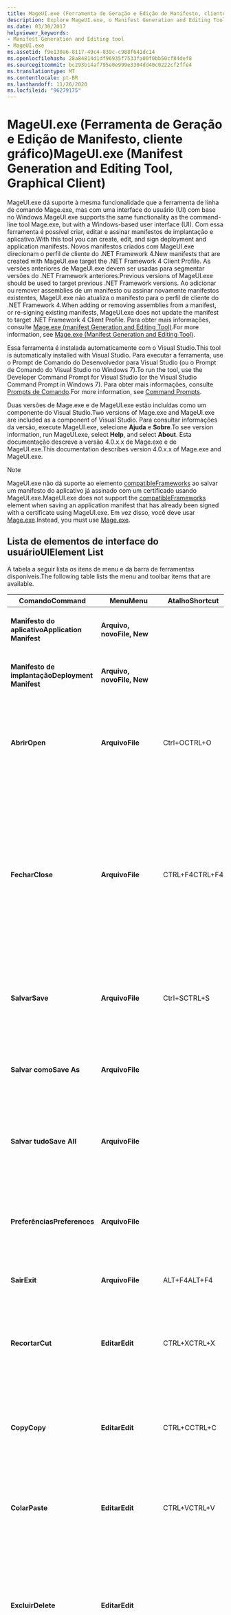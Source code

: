 ```yaml
---
title: MageUI.exe (Ferramenta de Geração e Edição de Manifesto, cliente gráfico)
description: Explore MageUI.exe, o Manifest Generation and Editing Tool, o cliente gráfico. Crie, edite e assine manifestos de aplicativo e implantação com esta ferramenta de GUI.
ms.date: 03/30/2017
helpviewer_keywords:
- Manifest Generation and Editing tool
- MageUI.exe
ms.assetid: f9e130a6-8117-49c4-839c-c988f641dc14
ms.openlocfilehash: 28a84814d1df96935f7533fa00f0bb50cf84def8
ms.sourcegitcommit: bc293b14af795e0e999e3304dd40c0222cf2ffe4
ms.translationtype: MT
ms.contentlocale: pt-BR
ms.lasthandoff: 11/26/2020
ms.locfileid: "96279175"
---
```

# <a name="mageuiexe-manifest-generation-and-editing-tool-graphical-client"></a><span data-ttu-id="0f947-104">MageUI.exe (Ferramenta de Geração e Edição de Manifesto, cliente gráfico)</span><span class="sxs-lookup"><span data-stu-id="0f947-104">MageUI.exe (Manifest Generation and Editing Tool, Graphical Client)</span></span>

<span data-ttu-id="0f947-105">MageUI.exe dá suporte à mesma funcionalidade que a ferramenta de linha de comando Mage.exe, mas com uma interface do usuário (UI) com base no Windows.</span><span class="sxs-lookup"><span data-stu-id="0f947-105">MageUI.exe supports the same functionality as the command-line tool Mage.exe, but with a Windows-based user interface (UI).</span></span> <span data-ttu-id="0f947-106">Com essa ferramenta é possível criar, editar e assinar manifestos de implantação e aplicativo.</span><span class="sxs-lookup"><span data-stu-id="0f947-106">With this tool you can create, edit, and sign deployment and application manifests.</span></span> <span data-ttu-id="0f947-107">Novos manifestos criados com MageUI.exe direcionam o perfil de cliente do .NET Framework 4.</span><span class="sxs-lookup"><span data-stu-id="0f947-107">New manifests that are created with MageUI.exe target the .NET Framework 4 Client Profile.</span></span> <span data-ttu-id="0f947-108">As versões anteriores de MageUI.exe devem ser usadas para segmentar versões do .NET Framework anteriores.</span><span class="sxs-lookup"><span data-stu-id="0f947-108">Previous versions of MageUI.exe should be used to target previous .NET Framework versions.</span></span> <span data-ttu-id="0f947-109">Ao adicionar ou remover assemblies de um manifesto ou assinar novamente manifestos existentes, MageUI.exe não atualiza o manifesto para o perfil de cliente do .NET Framework 4.</span><span class="sxs-lookup"><span data-stu-id="0f947-109">When adding or removing assemblies from a manifest, or re-signing existing manifests, MageUI.exe does not update the manifest to target .NET Framework 4 Client Profile.</span></span> <span data-ttu-id="0f947-110">Para obter mais informações, consulte [Mage.exe (manifest Generation and Editing Tool)](mage-exe-manifest-generation-and-editing-tool.md).</span><span class="sxs-lookup"><span data-stu-id="0f947-110">For more information, see [Mage.exe (Manifest Generation and Editing Tool)](mage-exe-manifest-generation-and-editing-tool.md).</span></span>

 <span data-ttu-id="0f947-111">Essa ferramenta é instalada automaticamente com o Visual Studio.</span><span class="sxs-lookup"><span data-stu-id="0f947-111">This tool is automatically installed with Visual Studio.</span></span> <span data-ttu-id="0f947-112">Para executar a ferramenta, use o Prompt de Comando do Desenvolvedor para Visual Studio (ou o Prompt de Comando do Visual Studio no Windows 7).</span><span class="sxs-lookup"><span data-stu-id="0f947-112">To run the tool, use the Developer Command Prompt for Visual Studio (or the Visual Studio Command Prompt in Windows 7).</span></span> <span data-ttu-id="0f947-113">Para obter mais informações, consulte [Prompts de Comando](developer-command-prompt-for-vs.md).</span><span class="sxs-lookup"><span data-stu-id="0f947-113">For more information, see [Command Prompts](developer-command-prompt-for-vs.md).</span></span>

 <span data-ttu-id="0f947-114">Duas versões de Mage.exe e de MageUI.exe estão incluídas como um componente do Visual Studio.</span><span class="sxs-lookup"><span data-stu-id="0f947-114">Two versions of Mage.exe and MageUI.exe are included as a component of Visual Studio.</span></span> <span data-ttu-id="0f947-115">Para consultar informações da versão, execute MageUI.exe, selecione **Ajuda** e **Sobre**.</span><span class="sxs-lookup"><span data-stu-id="0f947-115">To see version information, run MageUI.exe, select **Help**, and select **About**.</span></span> <span data-ttu-id="0f947-116">Esta documentação descreve a versão 4.0.x.x de Mage.exe e de MageUI.exe.</span><span class="sxs-lookup"><span data-stu-id="0f947-116">This documentation describes version 4.0.x.x of Mage.exe and MageUI.exe.</span></span>

> [!NOTE]
> <span data-ttu-id="0f947-117">MageUI.exe não dá suporte ao elemento [compatibleFrameworks](/visualstudio/deployment/compatibleframeworks-element-clickonce-deployment) ao salvar um manifesto do aplicativo já assinado com um certificado usando MageUI.exe.</span><span class="sxs-lookup"><span data-stu-id="0f947-117">MageUI.exe does not support the [compatibleFrameworks](/visualstudio/deployment/compatibleframeworks-element-clickonce-deployment) element when saving an application manifest that has already been signed with a certificate using MageUI.exe.</span></span> <span data-ttu-id="0f947-118">Em vez disso, você deve usar [Mage.exe](mage-exe-manifest-generation-and-editing-tool.md).</span><span class="sxs-lookup"><span data-stu-id="0f947-118">Instead, you must use [Mage.exe](mage-exe-manifest-generation-and-editing-tool.md).</span></span>  
  
## <a name="uielement-list"></a><span data-ttu-id="0f947-119">Lista de elementos de interface do usuário</span><span class="sxs-lookup"><span data-stu-id="0f947-119">UIElement List</span></span>  

 <span data-ttu-id="0f947-120">A tabela a seguir lista os itens de menu e da barra de ferramentas disponíveis.</span><span class="sxs-lookup"><span data-stu-id="0f947-120">The following table lists the menu and toolbar items that are available.</span></span>  
  
|<span data-ttu-id="0f947-121">Comando</span><span class="sxs-lookup"><span data-stu-id="0f947-121">Command</span></span>|<span data-ttu-id="0f947-122">Menu</span><span class="sxs-lookup"><span data-stu-id="0f947-122">Menu</span></span>|<span data-ttu-id="0f947-123">Atalho</span><span class="sxs-lookup"><span data-stu-id="0f947-123">Shortcut</span></span>|<span data-ttu-id="0f947-124">Descrição</span><span class="sxs-lookup"><span data-stu-id="0f947-124">Description</span></span>|  
|-------------|----------|--------------|-----------------|  
|<span data-ttu-id="0f947-125">**Manifesto do aplicativo**</span><span class="sxs-lookup"><span data-stu-id="0f947-125">**Application Manifest**</span></span>|<span data-ttu-id="0f947-126">**Arquivo, novo**</span><span class="sxs-lookup"><span data-stu-id="0f947-126">**File, New**</span></span>||<span data-ttu-id="0f947-127">Cria um novo manifesto de aplicativo.</span><span class="sxs-lookup"><span data-stu-id="0f947-127">Creates a new application manifest.</span></span>|  
|<span data-ttu-id="0f947-128">**Manifesto de implantação**</span><span class="sxs-lookup"><span data-stu-id="0f947-128">**Deployment Manifest**</span></span>|<span data-ttu-id="0f947-129">**Arquivo, novo**</span><span class="sxs-lookup"><span data-stu-id="0f947-129">**File, New**</span></span>||<span data-ttu-id="0f947-130">Cria um novo manifesto de implantação.</span><span class="sxs-lookup"><span data-stu-id="0f947-130">Creates a new deployment manifest.</span></span>|  
|<span data-ttu-id="0f947-131">**Abrir**</span><span class="sxs-lookup"><span data-stu-id="0f947-131">**Open**</span></span>|<span data-ttu-id="0f947-132">**Arquivo**</span><span class="sxs-lookup"><span data-stu-id="0f947-132">**File**</span></span>|<span data-ttu-id="0f947-133">Ctrl+O</span><span class="sxs-lookup"><span data-stu-id="0f947-133">CTRL+O</span></span>|<span data-ttu-id="0f947-134">Abre um manifesto de implantação existente, o manifesto do aplicativo ou a licença de confiança para edição.</span><span class="sxs-lookup"><span data-stu-id="0f947-134">Opens an existing deployment manifest, application manifest, or trust license for editing.</span></span>|  
|<span data-ttu-id="0f947-135">**Fechar**</span><span class="sxs-lookup"><span data-stu-id="0f947-135">**Close**</span></span>|<span data-ttu-id="0f947-136">**Arquivo**</span><span class="sxs-lookup"><span data-stu-id="0f947-136">**File**</span></span>|<span data-ttu-id="0f947-137">CTRL+F4</span><span class="sxs-lookup"><span data-stu-id="0f947-137">CTRL+F4</span></span>|<span data-ttu-id="0f947-138">Fecha um arquivo aberto.</span><span class="sxs-lookup"><span data-stu-id="0f947-138">Closes an open file.</span></span><br /><br /> <span data-ttu-id="0f947-139">Se você modificar um arquivo antes de fechá-lo, MageUI.exe solicitará uma nova assinatura do arquivo com uma chave pública, um par de chaves ou um certificado armazenado.</span><span class="sxs-lookup"><span data-stu-id="0f947-139">If you modify a file before closing it, MageUI.exe prompts you to re-sign the file with a public key, key pair, or stored certificate.</span></span>|  
|<span data-ttu-id="0f947-140">**Salvar**</span><span class="sxs-lookup"><span data-stu-id="0f947-140">**Save**</span></span>|<span data-ttu-id="0f947-141">**Arquivo**</span><span class="sxs-lookup"><span data-stu-id="0f947-141">**File**</span></span>|<span data-ttu-id="0f947-142">Ctrl+S</span><span class="sxs-lookup"><span data-stu-id="0f947-142">CTRL+S</span></span>|<span data-ttu-id="0f947-143">Salva em disco o documento que tem o foco de entrada do usuário no momento.</span><span class="sxs-lookup"><span data-stu-id="0f947-143">Saves to disk the document which currently has user input focus.</span></span>|  
|<span data-ttu-id="0f947-144">**Salvar como**</span><span class="sxs-lookup"><span data-stu-id="0f947-144">**Save As**</span></span>|<span data-ttu-id="0f947-145">**Arquivo**</span><span class="sxs-lookup"><span data-stu-id="0f947-145">**File**</span></span>||<span data-ttu-id="0f947-146">Salva um arquivo em disco, permitindo para fornecer um novo nome de arquivo e/ou um local.</span><span class="sxs-lookup"><span data-stu-id="0f947-146">Saves a file to disk, enabling you to supply a new file name and/or location.</span></span>|  
|<span data-ttu-id="0f947-147">**Salvar tudo**</span><span class="sxs-lookup"><span data-stu-id="0f947-147">**Save All**</span></span>|<span data-ttu-id="0f947-148">**Arquivo**</span><span class="sxs-lookup"><span data-stu-id="0f947-148">**File**</span></span>||<span data-ttu-id="0f947-149">Salva as alterações feitas em todos os arquivos abertos atualmente dentro de MageUI.exe.</span><span class="sxs-lookup"><span data-stu-id="0f947-149">Saves the changes made to all files currently open within MageUI.exe.</span></span>|  
|<span data-ttu-id="0f947-150">**Preferências**</span><span class="sxs-lookup"><span data-stu-id="0f947-150">**Preferences**</span></span>|<span data-ttu-id="0f947-151">**Arquivo**</span><span class="sxs-lookup"><span data-stu-id="0f947-151">**File**</span></span>||<span data-ttu-id="0f947-152">Abre a caixa de diálogo **Preferências**.</span><span class="sxs-lookup"><span data-stu-id="0f947-152">Opens the **Preferences** dialog box.</span></span> <span data-ttu-id="0f947-153">Consulte a seguinte seção para obter mais informações.</span><span class="sxs-lookup"><span data-stu-id="0f947-153">See the following section for more information.</span></span>|  
|<span data-ttu-id="0f947-154">**Sair**</span><span class="sxs-lookup"><span data-stu-id="0f947-154">**Exit**</span></span>|<span data-ttu-id="0f947-155">**Arquivo**</span><span class="sxs-lookup"><span data-stu-id="0f947-155">**File**</span></span>|<span data-ttu-id="0f947-156">ALT+F4</span><span class="sxs-lookup"><span data-stu-id="0f947-156">ALT+F4</span></span>|<span data-ttu-id="0f947-157">Fecha MageUI.exe.</span><span class="sxs-lookup"><span data-stu-id="0f947-157">Quits MageUI.exe.</span></span>|  
|<span data-ttu-id="0f947-158">**Recortar**</span><span class="sxs-lookup"><span data-stu-id="0f947-158">**Cut**</span></span>|<span data-ttu-id="0f947-159">**Editar**</span><span class="sxs-lookup"><span data-stu-id="0f947-159">**Edit**</span></span>|<span data-ttu-id="0f947-160">CTRL+X</span><span class="sxs-lookup"><span data-stu-id="0f947-160">CTRL+X</span></span>|<span data-ttu-id="0f947-161">Remove o texto selecionado no momento do aplicativo e o move para a Área de Transferência do sistema.</span><span class="sxs-lookup"><span data-stu-id="0f947-161">Removes the currently selected text from the application and moves it to the system Clipboard.</span></span>|  
|<span data-ttu-id="0f947-162">**Copy**</span><span class="sxs-lookup"><span data-stu-id="0f947-162">**Copy**</span></span>|<span data-ttu-id="0f947-163">**Editar**</span><span class="sxs-lookup"><span data-stu-id="0f947-163">**Edit**</span></span>|<span data-ttu-id="0f947-164">CTRL+C</span><span class="sxs-lookup"><span data-stu-id="0f947-164">CTRL+C</span></span>|<span data-ttu-id="0f947-165">Copia o texto selecionado no momento para a Área de Transferência do sistema.</span><span class="sxs-lookup"><span data-stu-id="0f947-165">Copies the currently selected text to the system Clipboard.</span></span>|  
|<span data-ttu-id="0f947-166">**Colar**</span><span class="sxs-lookup"><span data-stu-id="0f947-166">**Paste**</span></span>|<span data-ttu-id="0f947-167">**Editar**</span><span class="sxs-lookup"><span data-stu-id="0f947-167">**Edit**</span></span>|<span data-ttu-id="0f947-168">CTRL+V</span><span class="sxs-lookup"><span data-stu-id="0f947-168">CTRL+V</span></span>|<span data-ttu-id="0f947-169">Cola o texto da Área de Transferência do sistema para o elemento de texto ativo no momento.</span><span class="sxs-lookup"><span data-stu-id="0f947-169">Pastes text from the system Clipboard into the currently active text element.</span></span>|  
|<span data-ttu-id="0f947-170">**Excluir**</span><span class="sxs-lookup"><span data-stu-id="0f947-170">**Delete**</span></span>|<span data-ttu-id="0f947-171">**Editar**</span><span class="sxs-lookup"><span data-stu-id="0f947-171">**Edit**</span></span>||<span data-ttu-id="0f947-172">Exclui um elemento selecionado no momento em uma lista, como uma licença de confiança na guia **Manifesto de Implantação**.</span><span class="sxs-lookup"><span data-stu-id="0f947-172">Deletes an element currently selected in a list, such as a trust license on the **Deployment Manifest** tab.</span></span>|  
|<span data-ttu-id="0f947-173">**Fechar tudo**</span><span class="sxs-lookup"><span data-stu-id="0f947-173">**Close All**</span></span>|<span data-ttu-id="0f947-174">**Window**</span><span class="sxs-lookup"><span data-stu-id="0f947-174">**Window**</span></span>||<span data-ttu-id="0f947-175">Fecha todos os arquivos abertos no momento em MageUI.exe.</span><span class="sxs-lookup"><span data-stu-id="0f947-175">Closes all files currently open in MageUI.exe.</span></span> <span data-ttu-id="0f947-176">Se um ou mais arquivos precisar de gravação, MageUI.exe solicitará que você os salve.</span><span class="sxs-lookup"><span data-stu-id="0f947-176">If one or more files need saving, MageUI.exe prompts you to save them.</span></span> <span data-ttu-id="0f947-177">MageUI.exe também solicita a seleção de uma chave de assinatura para cada arquivo não assinado ou alterado.</span><span class="sxs-lookup"><span data-stu-id="0f947-177">MageUI.exe also prompts you to select a signing key for each unsigned or changed file.</span></span>|  
|<span data-ttu-id="0f947-178">**Sobre**</span><span class="sxs-lookup"><span data-stu-id="0f947-178">**About**</span></span>|<span data-ttu-id="0f947-179">**Ajuda**</span><span class="sxs-lookup"><span data-stu-id="0f947-179">**Help**</span></span>||<span data-ttu-id="0f947-180">Exibe informações de versão e direitos autorais sobre MageUI.exe.</span><span class="sxs-lookup"><span data-stu-id="0f947-180">Displays version and copyright information about MageUI.exe.</span></span>|  
  
## <a name="preferences-dialog-box"></a><span data-ttu-id="0f947-181">Caixa de Diálogo Preferências</span><span class="sxs-lookup"><span data-stu-id="0f947-181">Preferences Dialog Box</span></span>  

 <span data-ttu-id="0f947-182">A caixa de diálogo **Preferências** contém os elementos a seguir.</span><span class="sxs-lookup"><span data-stu-id="0f947-182">The **Preferences** dialog box contains the following elements.</span></span>  
  
|<span data-ttu-id="0f947-183">Elemento da interface do usuário</span><span class="sxs-lookup"><span data-stu-id="0f947-183">UI Element</span></span>|<span data-ttu-id="0f947-184">DESCRIÇÃO</span><span class="sxs-lookup"><span data-stu-id="0f947-184">Description</span></span>|  
|----------------|-----------------|  
|<span data-ttu-id="0f947-185">**Assinar ao salvar**</span><span class="sxs-lookup"><span data-stu-id="0f947-185">**Sign on save**</span></span>|<span data-ttu-id="0f947-186">Solicita a assinatura de um arquivo sempre que você salva as modificações.</span><span class="sxs-lookup"><span data-stu-id="0f947-186">Prompts you to sign a file whenever you save your modifications.</span></span>|  
|<span data-ttu-id="0f947-187">**Usar certificado de assinatura padrão**</span><span class="sxs-lookup"><span data-stu-id="0f947-187">**Use default signing certificate**</span></span>|<span data-ttu-id="0f947-188">Usa a chave inserida na caixa de texto **Arquivo de certificado** para assinar todos os arquivos.</span><span class="sxs-lookup"><span data-stu-id="0f947-188">Uses the key entered in the **Certificate file** text box to sign all files.</span></span> <span data-ttu-id="0f947-189">Isso elimina o prompt de assinatura que normalmente é exibido quando você salva um arquivo e **Assinar ao Salvar** é selecionado.</span><span class="sxs-lookup"><span data-stu-id="0f947-189">This eliminates the signing prompt that typically appears when you save a file and **Sign on Save** is selected.</span></span> <span data-ttu-id="0f947-190">Use o botão de reticências (**…**) próximo à caixa de texto **Arquivo de certificado** para selecionar um arquivo de chave.</span><span class="sxs-lookup"><span data-stu-id="0f947-190">Use the ellipsis (**…**) button next to the **Certificate file** text box to select a key file.</span></span>|  
|<span data-ttu-id="0f947-191">Algoritmo de resumo</span><span class="sxs-lookup"><span data-stu-id="0f947-191">Digest algorithm</span></span>|<span data-ttu-id="0f947-192">Especifica o algoritmo com o qual gerar resumos de dependência.</span><span class="sxs-lookup"><span data-stu-id="0f947-192">Specifies the algorithm to generate dependency digests with.</span></span> <span data-ttu-id="0f947-193">O valor deve ser "sha256RSA" ou "sha1RSA".</span><span class="sxs-lookup"><span data-stu-id="0f947-193">Value must be "sha256RSA" or "sha1RSA".</span></span> <span data-ttu-id="0f947-194">Usa SHA1 como o padrão.</span><span class="sxs-lookup"><span data-stu-id="0f947-194">Uses SHA1 as the default.</span></span> <span data-ttu-id="0f947-195">Usado em manifestos de aplicativo e implantação.</span><span class="sxs-lookup"><span data-stu-id="0f947-195">Used both in application and deployment manifests.</span></span> <span data-ttu-id="0f947-196">Se o usuário fornecer um certificado ao salvar o manifesto, ele usará os algoritmos no certificado para produzir resumos de dependência.</span><span class="sxs-lookup"><span data-stu-id="0f947-196">If the user provides a certificate when saving the manifest, uses the algorithms in the certificate to generate dependency digests with.</span></span>|  
  
## <a name="signing-options-dialog-box"></a><span data-ttu-id="0f947-197">Caixa de Diálogo Opções de Assinatura</span><span class="sxs-lookup"><span data-stu-id="0f947-197">Signing Options Dialog Box</span></span>  

 <span data-ttu-id="0f947-198">A caixa de diálogo **Opções de Assinatura** é exibida quando você salva um manifesto ou uma licença de confiança pela primeira vez ou quando você altera um manifesto ou uma licença de confiança.</span><span class="sxs-lookup"><span data-stu-id="0f947-198">The **Signing Options** dialog box appears when you save a manifest or trust license for the first time, or when you change a manifest or trust license.</span></span> <span data-ttu-id="0f947-199">Ela só será exibida se a opção **Assinar ao Salvar** na caixa de diálogo **Preferências** for selecionada.</span><span class="sxs-lookup"><span data-stu-id="0f947-199">It only appears if the **Sign on Save** option in the **Preferences** dialog box is selected.</span></span> <span data-ttu-id="0f947-200">Você deve estar conectado à Internet ao assinar um manifesto que especifique um valor na caixa de texto **URI de Carimbo de Data/Hora**.</span><span class="sxs-lookup"><span data-stu-id="0f947-200">You must be connected to the Internet when signing a manifest that specifies a value in the **TimeStamping URI** text box.</span></span>  
  
 <span data-ttu-id="0f947-201">Essa caixa de diálogo contém os elementos a seguir.</span><span class="sxs-lookup"><span data-stu-id="0f947-201">This dialog box contains the following elements.</span></span>  
  
|<span data-ttu-id="0f947-202">Elemento da interface do usuário</span><span class="sxs-lookup"><span data-stu-id="0f947-202">UI Element</span></span>|<span data-ttu-id="0f947-203">DESCRIÇÃO</span><span class="sxs-lookup"><span data-stu-id="0f947-203">Description</span></span>|  
|----------------|-----------------|  
|<span data-ttu-id="0f947-204">**Assinar com arquivo de certificado**</span><span class="sxs-lookup"><span data-stu-id="0f947-204">**Sign with certificate file**</span></span>|<span data-ttu-id="0f947-205">Assina o manifesto com um certificado digital armazenado no sistema de arquivos.</span><span class="sxs-lookup"><span data-stu-id="0f947-205">Signs the manifest with a digital certificate stored on the file system.</span></span>|  
|<span data-ttu-id="0f947-206">**Arquivo**</span><span class="sxs-lookup"><span data-stu-id="0f947-206">**File**</span></span>|<span data-ttu-id="0f947-207">Fornece uma área para digitar o caminho para o arquivo .pfx que representa o certificado.</span><span class="sxs-lookup"><span data-stu-id="0f947-207">Provides an area to type the path to the .pfx file representing the certificate.</span></span>|  
|<span data-ttu-id="0f947-208">**...**</span><span class="sxs-lookup"><span data-stu-id="0f947-208">**...**</span></span>|<span data-ttu-id="0f947-209">Abre uma caixa de diálogo **Escolher Arquivo** para selecionar um arquivo .pfx existente.</span><span class="sxs-lookup"><span data-stu-id="0f947-209">Opens a **Choose File** dialog box for selecting an existing .pfx file.</span></span>|  
|<span data-ttu-id="0f947-210">**Novo**</span><span class="sxs-lookup"><span data-stu-id="0f947-210">**New**</span></span>|<span data-ttu-id="0f947-211">Gera um novo .pfx que não é verificável por meio de uma CA (Autoridade de Certificação).</span><span class="sxs-lookup"><span data-stu-id="0f947-211">Generates a new .pfx that is not verifiable through a Certificate Authority (CA).</span></span> <span data-ttu-id="0f947-212">Para obter mais informações sobre os tipos de certificados usados na assinatura de implantações ClickOnce, consulte [Visão geral sobre implantação de aplicativos confiáveis](/visualstudio/deployment/trusted-application-deployment-overview).</span><span class="sxs-lookup"><span data-stu-id="0f947-212">For more information about the types of certificates used for signing ClickOnce deployments, see [Trusted Application Deployment Overview](/visualstudio/deployment/trusted-application-deployment-overview).</span></span>|  
|<span data-ttu-id="0f947-213">**Senha**</span><span class="sxs-lookup"><span data-stu-id="0f947-213">**Password**</span></span>|<span data-ttu-id="0f947-214">Fornece uma área para digitar a senha usada na assinatura desse certificado.</span><span class="sxs-lookup"><span data-stu-id="0f947-214">Provides an area to type the password used for signing with this certificate.</span></span> <span data-ttu-id="0f947-215">Se não for aplicável, poderá ser deixado em branco.</span><span class="sxs-lookup"><span data-stu-id="0f947-215">If not applicable, can be left blank.</span></span>|  
|<span data-ttu-id="0f947-216">**Assinar com certificado armazenado**</span><span class="sxs-lookup"><span data-stu-id="0f947-216">**Sign with stored certificate**</span></span>|<span data-ttu-id="0f947-217">Exibe uma lista selecionável de certificados digitais armazenados no repositório de certificados do computador.</span><span class="sxs-lookup"><span data-stu-id="0f947-217">Displays a selectable list of digital certificates stored in your computer's certificate store.</span></span>|  
|<span data-ttu-id="0f947-218">**URI de Carimbo de Data/Hora**</span><span class="sxs-lookup"><span data-stu-id="0f947-218">**TimeStamping URI**</span></span>|<span data-ttu-id="0f947-219">Exibe a URL (Uniform Resource Identifier) de um serviço de carimbo de data/hora digital.</span><span class="sxs-lookup"><span data-stu-id="0f947-219">Displays the Uniform Resource Locator (URI) of a digital timestamping service.</span></span> <span data-ttu-id="0f947-220">O carimbo de data/hora dos manifestos evita que você precise assinar novamente os manifestos, caso o certificado digital expire antes de implantar a próxima versão do aplicativo.</span><span class="sxs-lookup"><span data-stu-id="0f947-220">Timestamping the manifests prevents you from having to re-sign the manifests if your digital certificate expires before you deploy the next version of your application.</span></span> <span data-ttu-id="0f947-221">Para obter mais informações, consulte [Membros do programa de certificado raiz do Windows](/previous-versions/windows/it-pro/windows-server-2012-R2-and-2012/dn265983(v=ws.11)) e [ClickOnce e Authenticode](/visualstudio/deployment/clickonce-and-authenticode).</span><span class="sxs-lookup"><span data-stu-id="0f947-221">For more information, see [Windows root certificate program members](/previous-versions/windows/it-pro/windows-server-2012-R2-and-2012/dn265983(v=ws.11)) and [ClickOnce and Authenticode](/visualstudio/deployment/clickonce-and-authenticode).</span></span>|  
|<span data-ttu-id="0f947-222">**Não Assinar**</span><span class="sxs-lookup"><span data-stu-id="0f947-222">**Don't Sign**</span></span>|<span data-ttu-id="0f947-223">Permite salvar o manifesto sem adicionar uma assinatura de um certificado digital.</span><span class="sxs-lookup"><span data-stu-id="0f947-223">Allows you to save the manifest without adding a signature from a digital certificate.</span></span>|  
  
## <a name="tab-and-panel-descriptions"></a><span data-ttu-id="0f947-224">Descrições da Guia e do Painel</span><span class="sxs-lookup"><span data-stu-id="0f947-224">Tab and Panel Descriptions</span></span>  

 <span data-ttu-id="0f947-225">Quando você abre um documento com MageUI.exe, ele é exibido dentro de sua própria página da guia.</span><span class="sxs-lookup"><span data-stu-id="0f947-225">When you open a document with MageUI.exe, it appears within its own tab page.</span></span> <span data-ttu-id="0f947-226">Cada guia contém um conjunto de painéis da propriedade.</span><span class="sxs-lookup"><span data-stu-id="0f947-226">Each tab contains a set of property panels.</span></span> <span data-ttu-id="0f947-227">Os painéis contêm subconjuntos de dados do documento agrupados.</span><span class="sxs-lookup"><span data-stu-id="0f947-227">The panels contain grouped subsets of the document's data.</span></span>  
  
### <a name="application-manifest-tab"></a><span data-ttu-id="0f947-228">Guia Manifesto do Aplicativo</span><span class="sxs-lookup"><span data-stu-id="0f947-228">Application Manifest Tab</span></span>  

 <span data-ttu-id="0f947-229">A guia **Manifesto do Aplicativo** exibe o conteúdo de um manifesto do aplicativo.</span><span class="sxs-lookup"><span data-stu-id="0f947-229">The **Application Manifest** tab displays the contents of an application manifest.</span></span> <span data-ttu-id="0f947-230">O manifesto do aplicativo descreve todos os arquivos incluídos com a implantação e as permissões necessárias para o aplicativo ser executado no cliente.</span><span class="sxs-lookup"><span data-stu-id="0f947-230">The application manifest describes all files included with the deployment, and the permissions required for the application to run on the client.</span></span>  
  
 <span data-ttu-id="0f947-231">A guia **Manifesto do Aplicativo** contém as seguintes guias.</span><span class="sxs-lookup"><span data-stu-id="0f947-231">The **Application Manifest** tab contains the following tabs.</span></span>  
  
|<span data-ttu-id="0f947-232">Elemento da interface do usuário</span><span class="sxs-lookup"><span data-stu-id="0f947-232">UI Element</span></span>|<span data-ttu-id="0f947-233">Descrição</span><span class="sxs-lookup"><span data-stu-id="0f947-233">Description</span></span>|  
|----------------|-----------------|  
|<span data-ttu-id="0f947-234">**Nome**</span><span class="sxs-lookup"><span data-stu-id="0f947-234">**Name**</span></span>|<span data-ttu-id="0f947-235">Especifica informações de identificação sobre essa implantação.</span><span class="sxs-lookup"><span data-stu-id="0f947-235">Specifies identifying information about this deployment.</span></span>|  
|<span data-ttu-id="0f947-236">**Descrição**</span><span class="sxs-lookup"><span data-stu-id="0f947-236">**Description**</span></span>|<span data-ttu-id="0f947-237">Especifica o publicador, o produto e as informações de suporte.</span><span class="sxs-lookup"><span data-stu-id="0f947-237">Specifies publisher, product, and support information.</span></span>|  
|<span data-ttu-id="0f947-238">**Opções do Aplicativo**</span><span class="sxs-lookup"><span data-stu-id="0f947-238">**Application Options**</span></span>|<span data-ttu-id="0f947-239">Especifica se esse é um aplicativo de navegador e se esse manifesto é a origem das informações de confiança.</span><span class="sxs-lookup"><span data-stu-id="0f947-239">Specifies whether this is a browser application, and whether this manifest is the source of trust information.</span></span>|  
|<span data-ttu-id="0f947-240">**Arquivos**</span><span class="sxs-lookup"><span data-stu-id="0f947-240">**Files**</span></span>|<span data-ttu-id="0f947-241">Especifica todos os arquivos que constituem essa implantação.</span><span class="sxs-lookup"><span data-stu-id="0f947-241">Specifies all of the files that constitute this deployment.</span></span>|  
|<span data-ttu-id="0f947-242">**Permissões necessárias**</span><span class="sxs-lookup"><span data-stu-id="0f947-242">**Permissions Required**</span></span>|<span data-ttu-id="0f947-243">Especifica o conjunto de permissões mínimas exigido pelo aplicativo para ser executado em um cliente.</span><span class="sxs-lookup"><span data-stu-id="0f947-243">Specifies the minimum permission set required by the application to run on a client.</span></span>|  
  
### <a name="name-tab"></a><span data-ttu-id="0f947-244">Guia Nome</span><span class="sxs-lookup"><span data-stu-id="0f947-244">Name Tab</span></span>  

 <span data-ttu-id="0f947-245">A guia **Nome** é exibida quando você primeiro cria ou abre um manifesto do aplicativo.</span><span class="sxs-lookup"><span data-stu-id="0f947-245">The **Name** tab is displayed when you first create or open an application manifest.</span></span> <span data-ttu-id="0f947-246">Ela identifica exclusivamente a implantação e, opcionalmente, especifica uma plataforma de destino válida.</span><span class="sxs-lookup"><span data-stu-id="0f947-246">It uniquely identifies the deployment, and optionally specifies a valid target platform.</span></span>  
  
|<span data-ttu-id="0f947-247">Elemento da interface do usuário</span><span class="sxs-lookup"><span data-stu-id="0f947-247">UI Element</span></span>|<span data-ttu-id="0f947-248">Descrição</span><span class="sxs-lookup"><span data-stu-id="0f947-248">Description</span></span>|  
|----------------|-----------------|  
|<span data-ttu-id="0f947-249">**Nome**</span><span class="sxs-lookup"><span data-stu-id="0f947-249">**Name**</span></span>|<span data-ttu-id="0f947-250">Obrigatórios.</span><span class="sxs-lookup"><span data-stu-id="0f947-250">Required.</span></span> <span data-ttu-id="0f947-251">O nome do manifesto do aplicativo.</span><span class="sxs-lookup"><span data-stu-id="0f947-251">The name of the application manifest.</span></span> <span data-ttu-id="0f947-252">Normalmente o mesmo que o nome do arquivo.</span><span class="sxs-lookup"><span data-stu-id="0f947-252">Usually the same as the file name.</span></span>|  
|<span data-ttu-id="0f947-253">**Versão**</span><span class="sxs-lookup"><span data-stu-id="0f947-253">**Version**</span></span>|<span data-ttu-id="0f947-254">Obrigatórios.</span><span class="sxs-lookup"><span data-stu-id="0f947-254">Required.</span></span> <span data-ttu-id="0f947-255">O número de versão da implantação no formato *N.N.N.N*.</span><span class="sxs-lookup"><span data-stu-id="0f947-255">The version number of the deployment in the form *N.N.N.N*.</span></span> <span data-ttu-id="0f947-256">Somente o primeiro número de build principal é necessário.</span><span class="sxs-lookup"><span data-stu-id="0f947-256">Only the first major build number is required.</span></span> <span data-ttu-id="0f947-257">Por exemplo, para a versão 1.0 de um aplicativo, os valores válidos incluiriam `1`, `1.0`, `1.0.0` e `1.0.0.0`.</span><span class="sxs-lookup"><span data-stu-id="0f947-257">For example, for version 1.0 of an application, valid values would include `1`, `1.0`, `1.0.0`, and `1.0.0.0`.</span></span>|  
|<span data-ttu-id="0f947-258">**Processador**</span><span class="sxs-lookup"><span data-stu-id="0f947-258">**Processor**</span></span>|<span data-ttu-id="0f947-259">Opcional.</span><span class="sxs-lookup"><span data-stu-id="0f947-259">Optional.</span></span> <span data-ttu-id="0f947-260">A arquitetura do computador no qual essa implantação pode ser executada.</span><span class="sxs-lookup"><span data-stu-id="0f947-260">The machine architecture on which this deployment can run.</span></span> <span data-ttu-id="0f947-261">O padrão é `msil` ou Microsoft Intermediate Language, que é o formato padrão de todos os assemblies gerenciados.</span><span class="sxs-lookup"><span data-stu-id="0f947-261">The default is `msil`, or Microsoft Intermediate Language, which is the default format of all managed assemblies.</span></span> <span data-ttu-id="0f947-262">Altere este campo se você tiver pré-compilado os assemblies em seu aplicativo para uma arquitetura específica.</span><span class="sxs-lookup"><span data-stu-id="0f947-262">Change this field if you have pre-compiled the assemblies in your application for a specific architecture.</span></span> <span data-ttu-id="0f947-263">Para obter mais informações sobre a pré-compilação, consulte [Ngen.exe (Gerador de Imagens Nativas)](ngen-exe-native-image-generator.md).</span><span class="sxs-lookup"><span data-stu-id="0f947-263">For more information about pre-compilation, see [Ngen.exe (Native Image Generator)](ngen-exe-native-image-generator.md).</span></span>|  
|<span data-ttu-id="0f947-264">**Cultura**</span><span class="sxs-lookup"><span data-stu-id="0f947-264">**Culture**</span></span>|<span data-ttu-id="0f947-265">Opcional.</span><span class="sxs-lookup"><span data-stu-id="0f947-265">Optional.</span></span> <span data-ttu-id="0f947-266">O código ISO de país e região composto por duas partes em que o aplicativo é executado.</span><span class="sxs-lookup"><span data-stu-id="0f947-266">The two-part ISO country and region code in which this application runs.</span></span> <span data-ttu-id="0f947-267">O padrão é `neutral`.</span><span class="sxs-lookup"><span data-stu-id="0f947-267">The default is `neutral`.</span></span>|  
|<span data-ttu-id="0f947-268">**Token de chave pública**</span><span class="sxs-lookup"><span data-stu-id="0f947-268">**Public key token**</span></span>|<span data-ttu-id="0f947-269">Opcional.</span><span class="sxs-lookup"><span data-stu-id="0f947-269">Optional.</span></span> <span data-ttu-id="0f947-270">A chave pública com a qual o manifesto do aplicativo foi assinado.</span><span class="sxs-lookup"><span data-stu-id="0f947-270">The public key with which this application manifest has been signed.</span></span> <span data-ttu-id="0f947-271">Se esse for um manifesto novo ou não assinado, esse campo aparecerá como `Unsigned`.</span><span class="sxs-lookup"><span data-stu-id="0f947-271">If this is a new or unsigned manifest, this field will appear as `Unsigned`.</span></span>|  
  
### <a name="description-tab"></a><span data-ttu-id="0f947-272">Guia Descrição</span><span class="sxs-lookup"><span data-stu-id="0f947-272">Description Tab</span></span>  

 <span data-ttu-id="0f947-273">Essas informações geralmente são fornecidas no manifesto de implantação.</span><span class="sxs-lookup"><span data-stu-id="0f947-273">This information is usually provided within the deployment manifest.</span></span> <span data-ttu-id="0f947-274">Esses campos poderão ser modificados apenas se a caixa de seleção **Use Application Manifest Trust Information (Usar Informações de Confiança do Manifesto do Aplicativo)** estiver marcada na guia **Opções do Aplicativo**.</span><span class="sxs-lookup"><span data-stu-id="0f947-274">These fields can only be modified if the **Use Application Manifest Trust Information** check box is selected on the **Application Options** tab.</span></span>  
  
|<span data-ttu-id="0f947-275">Elemento da interface do usuário</span><span class="sxs-lookup"><span data-stu-id="0f947-275">UI Element</span></span>|<span data-ttu-id="0f947-276">DESCRIÇÃO</span><span class="sxs-lookup"><span data-stu-id="0f947-276">Description</span></span>|  
|----------------|-----------------|  
|<span data-ttu-id="0f947-277">**Editor**</span><span class="sxs-lookup"><span data-stu-id="0f947-277">**Publisher**</span></span>|<span data-ttu-id="0f947-278">O nome da pessoa ou organização responsável pelo aplicativo.</span><span class="sxs-lookup"><span data-stu-id="0f947-278">The name of the person or organization responsible for the application.</span></span> <span data-ttu-id="0f947-279">Esse valor é usado como o nome da pasta do menu Iniciar.</span><span class="sxs-lookup"><span data-stu-id="0f947-279">This value is used as the Start menu folder name.</span></span>|  
|<span data-ttu-id="0f947-280">**Product**</span><span class="sxs-lookup"><span data-stu-id="0f947-280">**Product**</span></span>|<span data-ttu-id="0f947-281">O nome completo do produto.</span><span class="sxs-lookup"><span data-stu-id="0f947-281">The full product name.</span></span> <span data-ttu-id="0f947-282">Se você selecionou **Instalar Localmente** para o elemento **Tipo de Aplicativo** na guia **Opções de Implantação** do manifesto de implementação, esse nome será o que aparece no link do menu **Iniciar** e em **Adicionar ou Remover Programas** para esse aplicativo.</span><span class="sxs-lookup"><span data-stu-id="0f947-282">If you selected **Install Locally** for the **Application Type** element on the **Deployment Options** tab of the deployment manifest, this name will be what appears in the **Start** menu link and in **Add or Remove Programs** for this application.</span></span>|  
|<span data-ttu-id="0f947-283">**Local de Suporte**</span><span class="sxs-lookup"><span data-stu-id="0f947-283">**Support Location**</span></span>|<span data-ttu-id="0f947-284">A URL na qual os clientes podem obter ajuda e suporte para o aplicativo.</span><span class="sxs-lookup"><span data-stu-id="0f947-284">The URL from which customers can obtain help and support for the application.</span></span>|  
  
### <a name="application-options-tab"></a><span data-ttu-id="0f947-285">Guia Opções do Aplicativo</span><span class="sxs-lookup"><span data-stu-id="0f947-285">Application Options Tab</span></span>  
  
|<span data-ttu-id="0f947-286">Elemento da interface do usuário</span><span class="sxs-lookup"><span data-stu-id="0f947-286">UI Element</span></span>|<span data-ttu-id="0f947-287">DESCRIÇÃO</span><span class="sxs-lookup"><span data-stu-id="0f947-287">Description</span></span>|  
|----------------|-----------------|  
|<span data-ttu-id="0f947-288">**Aplicativo de Navegador do Windows Presentation Foundation**</span><span class="sxs-lookup"><span data-stu-id="0f947-288">**Windows Presentation Foundation Browser Application**</span></span>|<span data-ttu-id="0f947-289">Especifica se este é um aplicativo WPF que é executado no navegador como um XBAP (aplicativo de navegador XAML).</span><span class="sxs-lookup"><span data-stu-id="0f947-289">Specifies whether this is a WPF application that runs in the browser as a XAML browser application (XBAP).</span></span>|  
|<span data-ttu-id="0f947-290">**Usar Informações de Confiança do Manifesto do Aplicativo**</span><span class="sxs-lookup"><span data-stu-id="0f947-290">**Use Application Manifest Trust Information**</span></span>|<span data-ttu-id="0f947-291">Especifica se esse manifesto contém informações de confiança.</span><span class="sxs-lookup"><span data-stu-id="0f947-291">Specifies whether this manifest contains trust information.</span></span>|  
  
### <a name="files-tab"></a><span data-ttu-id="0f947-292">Guia Arquivos</span><span class="sxs-lookup"><span data-stu-id="0f947-292">Files Tab</span></span>  
  
|<span data-ttu-id="0f947-293">Elemento da interface do usuário</span><span class="sxs-lookup"><span data-stu-id="0f947-293">UI Element</span></span>|<span data-ttu-id="0f947-294">DESCRIÇÃO</span><span class="sxs-lookup"><span data-stu-id="0f947-294">Description</span></span>|  
|----------------|-----------------|  
|<span data-ttu-id="0f947-295">**Diretório de aplicativo**</span><span class="sxs-lookup"><span data-stu-id="0f947-295">**Application directory**</span></span>|<span data-ttu-id="0f947-296">O diretório no qual residem os arquivos do aplicativo.</span><span class="sxs-lookup"><span data-stu-id="0f947-296">The directory in which the application's files reside.</span></span> <span data-ttu-id="0f947-297">Use o botão de reticências (**...**) para selecionar o diretório.</span><span class="sxs-lookup"><span data-stu-id="0f947-297">Use the ellipses (**…**) button to select the directory.</span></span>|  
|<span data-ttu-id="0f947-298">**Popular**</span><span class="sxs-lookup"><span data-stu-id="0f947-298">**Populate**</span></span>|<span data-ttu-id="0f947-299">Adiciona todos os arquivos no diretório e subdiretórios do aplicativo ao manifesto do aplicativo.</span><span class="sxs-lookup"><span data-stu-id="0f947-299">Adds all of the files in the application directory and subdirectories to the application manifest.</span></span> <span data-ttu-id="0f947-300">Se MageUI.exe localizar um único arquivo executável no diretório, ele o marcará automaticamente como o Ponto de Entrada, que é o arquivo executado primeiro quando o aplicativo ClickOnce é inicializado no cliente.</span><span class="sxs-lookup"><span data-stu-id="0f947-300">If MageUI.exe finds a single executable file in the directory, it automatically marks this as the Entry Point, which is the file first executed when the ClickOnce application is launched on the client.</span></span>|  
|<span data-ttu-id="0f947-301">**Arquivos de aplicativo**</span><span class="sxs-lookup"><span data-stu-id="0f947-301">**Application Files**</span></span>|<span data-ttu-id="0f947-302">Lista todos os arquivos no aplicativo.</span><span class="sxs-lookup"><span data-stu-id="0f947-302">Lists all of the files in the application.</span></span> <span data-ttu-id="0f947-303">Cada arquivo tem três atributos editáveis, discutidos abaixo.</span><span class="sxs-lookup"><span data-stu-id="0f947-303">Each file has three editable attributes, discussed below.</span></span>|  
|<span data-ttu-id="0f947-304">**Tipo de arquivo**</span><span class="sxs-lookup"><span data-stu-id="0f947-304">**File Type**</span></span>|<span data-ttu-id="0f947-305">O Tipo de Arquivo pode ser um dos quatro valores:</span><span class="sxs-lookup"><span data-stu-id="0f947-305">File Type can be one of four values:</span></span><br /><br /> <span data-ttu-id="0f947-306">– Nenhum.</span><span class="sxs-lookup"><span data-stu-id="0f947-306">-   None.</span></span><br /><span data-ttu-id="0f947-307">– Ponto de Entrada.</span><span class="sxs-lookup"><span data-stu-id="0f947-307">-   Entry Point.</span></span> <span data-ttu-id="0f947-308">O executável principal do aplicativo.</span><span class="sxs-lookup"><span data-stu-id="0f947-308">The application's primary executable.</span></span> <span data-ttu-id="0f947-309">Apenas um arquivo executável pode ser marcado como o ponto de entrada.</span><span class="sxs-lookup"><span data-stu-id="0f947-309">Only one executable file can be marked as the entry point.</span></span><br /><span data-ttu-id="0f947-310">– Arquivo de Dados.</span><span class="sxs-lookup"><span data-stu-id="0f947-310">-   Data File.</span></span> <span data-ttu-id="0f947-311">Um arquivo, como um arquivo XML, que fornece dados para o aplicativo.</span><span class="sxs-lookup"><span data-stu-id="0f947-311">A file, such as an XML file, that supplies data to the application.</span></span><br /><span data-ttu-id="0f947-312">– Arquivo de Ícone.</span><span class="sxs-lookup"><span data-stu-id="0f947-312">-   Icon File.</span></span> <span data-ttu-id="0f947-313">Um ícone do aplicativo, como aparece na área de trabalho ou no canto da janela do aplicativo.</span><span class="sxs-lookup"><span data-stu-id="0f947-313">An application icon, such as appears on the desktop or in the corner of an application's window.</span></span>|  
|<span data-ttu-id="0f947-314">**Opcional**</span><span class="sxs-lookup"><span data-stu-id="0f947-314">**Optional**</span></span>|<span data-ttu-id="0f947-315">Arquivos marcados como opcionais não são baixados na instalação inicial ou na atualização, mas podem ser baixados em tempo de execução usando a API sob demanda System.Deployment.</span><span class="sxs-lookup"><span data-stu-id="0f947-315">Files marked optional are not downloaded on initial install or update, but may be downloaded at run time using the System.Deployment On-Demand API.</span></span> <span data-ttu-id="0f947-316">Para obter mais informações, consulte [Walkthrough: Downloading Assemblies on Demand with the ClickOnce Deployment API Using the Designer](/visualstudio/deployment/walkthrough-downloading-assemblies-on-demand-with-the-clickonce-deployment-api-using-the-designer) (Instruções passo a passo: baixando assemblies sob demanda com a API de implantação do ClickOnce usando o designer).</span><span class="sxs-lookup"><span data-stu-id="0f947-316">For more information, see [Walkthrough: Downloading Assemblies on Demand with the ClickOnce Deployment API Using the Designer](/visualstudio/deployment/walkthrough-downloading-assemblies-on-demand-with-the-clickonce-deployment-api-using-the-designer).</span></span>|  
|<span data-ttu-id="0f947-317">**Grupo**</span><span class="sxs-lookup"><span data-stu-id="0f947-317">**Group**</span></span>|<span data-ttu-id="0f947-318">Um rótulo para um conjunto de arquivos opcionais.</span><span class="sxs-lookup"><span data-stu-id="0f947-318">A label for a set of optional files.</span></span> <span data-ttu-id="0f947-319">Você pode aplicar um rótulo Grupo a um conjunto de arquivos e usar a API sob demanda para baixar um lote de arquivos com uma única chamada à API.</span><span class="sxs-lookup"><span data-stu-id="0f947-319">You can apply a Group label to a set of files, and use the On-Demand API to download a batch of files with a single API call.</span></span>|  
  
### <a name="permissions-required-tab"></a><span data-ttu-id="0f947-320">Guia Permissões Necessárias</span><span class="sxs-lookup"><span data-stu-id="0f947-320">Permissions Required Tab</span></span>  

 <span data-ttu-id="0f947-321">Use a guia **Permissões Necessárias** se precisar conceder ao aplicativo mais acesso ao computador local do que é concedido por padrão.</span><span class="sxs-lookup"><span data-stu-id="0f947-321">Use the **Permissions Required** tab if you need to grant your application more access to the local computer than is granted by default.</span></span> <span data-ttu-id="0f947-322">Para obter mais informações, consulte [Securing ClickOnce Applications](/visualstudio/deployment/securing-clickonce-applications) (Protegendo aplicativos ClickOnce).</span><span class="sxs-lookup"><span data-stu-id="0f947-322">For more information, see [Securing ClickOnce Applications](/visualstudio/deployment/securing-clickonce-applications).</span></span>  
  
|<span data-ttu-id="0f947-323">Elemento da interface do usuário</span><span class="sxs-lookup"><span data-stu-id="0f947-323">UI Element</span></span>|<span data-ttu-id="0f947-324">DESCRIÇÃO</span><span class="sxs-lookup"><span data-stu-id="0f947-324">Description</span></span>|  
|----------------|-----------------|  
|<span data-ttu-id="0f947-325">**Tipo do conjunto de permissões**</span><span class="sxs-lookup"><span data-stu-id="0f947-325">**Permission set type**</span></span>|<span data-ttu-id="0f947-326">O conjunto de permissões mínimas exigido por esse aplicativo para ser executado no cliente.</span><span class="sxs-lookup"><span data-stu-id="0f947-326">The minimum permission set required by this application to run on the client.</span></span> <span data-ttu-id="0f947-327">Para obter uma descrição desses conjuntos de permissões e quais permissões eles exigem ou não, confira [Conjuntos de permissões nomeadas](/previous-versions/dotnet/netframework-4.0/4652tyx7(v=vs.100)).</span><span class="sxs-lookup"><span data-stu-id="0f947-327">For a description of these permission sets and which permissions they do or do not demand, see [Named Permission Sets](/previous-versions/dotnet/netframework-4.0/4652tyx7(v=vs.100)).</span></span>|  
|<span data-ttu-id="0f947-328">**Detalhes**</span><span class="sxs-lookup"><span data-stu-id="0f947-328">**Details**</span></span>|<span data-ttu-id="0f947-329">O XML criado para o manifesto do aplicativo para representar o conjunto de permissões.</span><span class="sxs-lookup"><span data-stu-id="0f947-329">The XML created for the application manifest to represent the permission set.</span></span> <span data-ttu-id="0f947-330">A menos que tenha um bom entendimento do formato XML do manifesto do aplicativo, você não deve editar esse XML manualmente.</span><span class="sxs-lookup"><span data-stu-id="0f947-330">Unless you have a good understanding of the application manifest XML format, you should not edit this XML manually.</span></span> <span data-ttu-id="0f947-331">Para obter mais informações, consulte [manifesto do aplicativo ClickOnce](/visualstudio/deployment/clickonce-application-manifest).</span><span class="sxs-lookup"><span data-stu-id="0f947-331">For more information, see [ClickOnce Application Manifest](/visualstudio/deployment/clickonce-application-manifest).</span></span>|  
  
### <a name="deployment-manifest-tab"></a><span data-ttu-id="0f947-332">Guia Manifesto de Implantação</span><span class="sxs-lookup"><span data-stu-id="0f947-332">Deployment Manifest Tab</span></span>  

 <span data-ttu-id="0f947-333">A guia **Manifesto de Implantação** contém as seguintes guias.</span><span class="sxs-lookup"><span data-stu-id="0f947-333">The **Deployment Manifest** tab contains the following tabs.</span></span>  
  
|<span data-ttu-id="0f947-334">Elemento da interface do usuário</span><span class="sxs-lookup"><span data-stu-id="0f947-334">UI Element</span></span>|<span data-ttu-id="0f947-335">Descrição</span><span class="sxs-lookup"><span data-stu-id="0f947-335">Description</span></span>|  
|----------------|-----------------|  
|<span data-ttu-id="0f947-336">**Nome**</span><span class="sxs-lookup"><span data-stu-id="0f947-336">**Name**</span></span>|<span data-ttu-id="0f947-337">Especifica informações de identificação sobre essa implantação.</span><span class="sxs-lookup"><span data-stu-id="0f947-337">Specifies identifying information about this deployment.</span></span>|  
|<span data-ttu-id="0f947-338">**Descrição**</span><span class="sxs-lookup"><span data-stu-id="0f947-338">**Description**</span></span>|<span data-ttu-id="0f947-339">Especifica o publicador, o produto e as informações de suporte.</span><span class="sxs-lookup"><span data-stu-id="0f947-339">Specifies publisher, product, and support information.</span></span>|  
|<span data-ttu-id="0f947-340">**Opções de implantação**</span><span class="sxs-lookup"><span data-stu-id="0f947-340">**Deployment Options**</span></span>|<span data-ttu-id="0f947-341">Especifica informações adicionais sobre a implantação, como o tipo de aplicativo e o local de início.</span><span class="sxs-lookup"><span data-stu-id="0f947-341">Specifies additional information about the deployment, such as the application type and the start location.</span></span>|  
|<span data-ttu-id="0f947-342">**Opções de atualização**</span><span class="sxs-lookup"><span data-stu-id="0f947-342">**Update Options**</span></span>|<span data-ttu-id="0f947-343">Especifica com que frequência o ClickOnce deve verificar se há atualizações de aplicativo.</span><span class="sxs-lookup"><span data-stu-id="0f947-343">Specifies how often ClickOnce should check for application updates.</span></span>|  
|<span data-ttu-id="0f947-344">**Referência do aplicativo**</span><span class="sxs-lookup"><span data-stu-id="0f947-344">**Application Reference**</span></span>|<span data-ttu-id="0f947-345">Especifica o manifesto do aplicativo para essa implantação.</span><span class="sxs-lookup"><span data-stu-id="0f947-345">Specifies the application manifest for this deployment.</span></span>|  
  
### <a name="name-tab"></a><span data-ttu-id="0f947-346">Guia Nome</span><span class="sxs-lookup"><span data-stu-id="0f947-346">Name Tab</span></span>  

 <span data-ttu-id="0f947-347">A guia **Nome** é exibida quando você primeiro cria ou abre um manifesto de implantação.</span><span class="sxs-lookup"><span data-stu-id="0f947-347">The **Name** tab is displayed when you first create or open a deployment manifest.</span></span> <span data-ttu-id="0f947-348">Ela identifica exclusivamente a implantação e, opcionalmente, especifica uma plataforma de destino válida.</span><span class="sxs-lookup"><span data-stu-id="0f947-348">It uniquely identifies the deployment, and optionally specifies a valid target platform.</span></span>  
  
|<span data-ttu-id="0f947-349">Elemento da interface do usuário</span><span class="sxs-lookup"><span data-stu-id="0f947-349">UI Element</span></span>|<span data-ttu-id="0f947-350">Descrição</span><span class="sxs-lookup"><span data-stu-id="0f947-350">Description</span></span>|  
|----------------|-----------------|  
|<span data-ttu-id="0f947-351">**Nome**</span><span class="sxs-lookup"><span data-stu-id="0f947-351">**Name**</span></span>|<span data-ttu-id="0f947-352">Obrigatórios.</span><span class="sxs-lookup"><span data-stu-id="0f947-352">Required.</span></span> <span data-ttu-id="0f947-353">O nome do manifesto de implantação.</span><span class="sxs-lookup"><span data-stu-id="0f947-353">The name of the deployment manifest.</span></span> <span data-ttu-id="0f947-354">Normalmente o mesmo que o nome do arquivo.</span><span class="sxs-lookup"><span data-stu-id="0f947-354">Usually the same as the file name.</span></span>|  
|<span data-ttu-id="0f947-355">**Versão**</span><span class="sxs-lookup"><span data-stu-id="0f947-355">**Version**</span></span>|<span data-ttu-id="0f947-356">Obrigatórios.</span><span class="sxs-lookup"><span data-stu-id="0f947-356">Required.</span></span> <span data-ttu-id="0f947-357">O número de versão da implantação no formato *N.N.N.N*.</span><span class="sxs-lookup"><span data-stu-id="0f947-357">The version number of the deployment in the form *N.N.N.N*.</span></span> <span data-ttu-id="0f947-358">Somente o primeiro número de build principal é necessário.</span><span class="sxs-lookup"><span data-stu-id="0f947-358">Only the first major build number is required.</span></span> <span data-ttu-id="0f947-359">Por exemplo, para a versão 1.0 de um aplicativo, os valores válidos incluiriam `1`, `1.0`, `1.0.0` e `1.0.0.0`.</span><span class="sxs-lookup"><span data-stu-id="0f947-359">For example, for version 1.0 of an application, valid values would include `1`, `1.0`, `1.0.0`, and `1.0.0.0`.</span></span>|  
|<span data-ttu-id="0f947-360">**Processador**</span><span class="sxs-lookup"><span data-stu-id="0f947-360">**Processor**</span></span>|<span data-ttu-id="0f947-361">Opcional.</span><span class="sxs-lookup"><span data-stu-id="0f947-361">Optional.</span></span> <span data-ttu-id="0f947-362">A arquitetura do computador no qual essa implantação pode ser executada.</span><span class="sxs-lookup"><span data-stu-id="0f947-362">The machine architecture on which this deployment can run.</span></span> <span data-ttu-id="0f947-363">O padrão é `msil` ou Microsoft Intermediate Language, o formato padrão de todos os assemblies gerenciados.</span><span class="sxs-lookup"><span data-stu-id="0f947-363">The default is `msil`, or Microsoft Intermediate Language, the default format of all managed assemblies.</span></span> <span data-ttu-id="0f947-364">Altere este campo se você tiver compilado os assemblies em seu aplicativo para uma arquitetura específica.</span><span class="sxs-lookup"><span data-stu-id="0f947-364">Change this field if you have compiled the assemblies in your application for a specific architecture.</span></span>|  
|<span data-ttu-id="0f947-365">**Cultura**</span><span class="sxs-lookup"><span data-stu-id="0f947-365">**Culture**</span></span>|<span data-ttu-id="0f947-366">Opcional.</span><span class="sxs-lookup"><span data-stu-id="0f947-366">Optional.</span></span> <span data-ttu-id="0f947-367">O código ISO de país/região composto por duas partes em que o aplicativo é executado.</span><span class="sxs-lookup"><span data-stu-id="0f947-367">The two-part ISO country/region code in which this application runs.</span></span> <span data-ttu-id="0f947-368">O padrão é `neutral`.</span><span class="sxs-lookup"><span data-stu-id="0f947-368">The default is `neutral`.</span></span>|  
|<span data-ttu-id="0f947-369">**Token de chave pública**</span><span class="sxs-lookup"><span data-stu-id="0f947-369">**Public key token**</span></span>|<span data-ttu-id="0f947-370">Opcional.</span><span class="sxs-lookup"><span data-stu-id="0f947-370">Optional.</span></span> <span data-ttu-id="0f947-371">A chave pública com a qual o manifesto de implantação foi assinado.</span><span class="sxs-lookup"><span data-stu-id="0f947-371">The public key with which this deployment manifest has been signed.</span></span> <span data-ttu-id="0f947-372">Se esse for um manifesto novo ou não assinado, esse campo aparecerá como `Unsigned`.</span><span class="sxs-lookup"><span data-stu-id="0f947-372">If this is a new or unsigned manifest, this field will appear as `Unsigned`.</span></span>|  
  
### <a name="description-tab"></a><span data-ttu-id="0f947-373">Guia Descrição</span><span class="sxs-lookup"><span data-stu-id="0f947-373">Description Tab</span></span>  
  
|<span data-ttu-id="0f947-374">Elemento da interface do usuário</span><span class="sxs-lookup"><span data-stu-id="0f947-374">UI Element</span></span>|<span data-ttu-id="0f947-375">DESCRIÇÃO</span><span class="sxs-lookup"><span data-stu-id="0f947-375">Description</span></span>|  
|----------------|-----------------|  
|<span data-ttu-id="0f947-376">**Editor**</span><span class="sxs-lookup"><span data-stu-id="0f947-376">**Publisher**</span></span>|<span data-ttu-id="0f947-377">Obrigatórios.</span><span class="sxs-lookup"><span data-stu-id="0f947-377">Required.</span></span> <span data-ttu-id="0f947-378">O nome da pessoa ou organização responsável pelo aplicativo.</span><span class="sxs-lookup"><span data-stu-id="0f947-378">The name of the person or organization responsible for the application.</span></span> <span data-ttu-id="0f947-379">Esse valor é usado como o nome da pasta do menu Iniciar.</span><span class="sxs-lookup"><span data-stu-id="0f947-379">This value is used as the Start menu folder name.</span></span>|  
|<span data-ttu-id="0f947-380">**Product**</span><span class="sxs-lookup"><span data-stu-id="0f947-380">**Product**</span></span>|<span data-ttu-id="0f947-381">Obrigatórios.</span><span class="sxs-lookup"><span data-stu-id="0f947-381">Required.</span></span> <span data-ttu-id="0f947-382">O nome completo do produto.</span><span class="sxs-lookup"><span data-stu-id="0f947-382">The full product name.</span></span> <span data-ttu-id="0f947-383">Se você selecionou **Instalar Localmente** para o elemento **Tipo de Aplicativo** na guia **Opções de Implantação**, esse nome será o que aparece no link do menu **Iniciar** e em **Adicionar ou Remover Programas** para esse aplicativo.</span><span class="sxs-lookup"><span data-stu-id="0f947-383">If you selected **Install Locally** for the **Application Type** element on the **Deployment Options** tab, this name will be what appears in the **Start** menu link and in **Add or Remove Programs** for this application.</span></span>|  
|<span data-ttu-id="0f947-384">**Local de Suporte**</span><span class="sxs-lookup"><span data-stu-id="0f947-384">**Support Location**</span></span>|<span data-ttu-id="0f947-385">Opcional.</span><span class="sxs-lookup"><span data-stu-id="0f947-385">Optional.</span></span> <span data-ttu-id="0f947-386">A URL na qual os clientes podem obter ajuda e suporte para o aplicativo.</span><span class="sxs-lookup"><span data-stu-id="0f947-386">The URL from which customers can obtain help and support for the application.</span></span>|  
  
### <a name="deployment-options-tab"></a><span data-ttu-id="0f947-387">Guia Opções de Implantação</span><span class="sxs-lookup"><span data-stu-id="0f947-387">Deployment Options Tab</span></span>  
  
|<span data-ttu-id="0f947-388">Elemento da interface do usuário</span><span class="sxs-lookup"><span data-stu-id="0f947-388">UI Element</span></span>|<span data-ttu-id="0f947-389">DESCRIÇÃO</span><span class="sxs-lookup"><span data-stu-id="0f947-389">Description</span></span>|  
|----------------|-----------------|  
|<span data-ttu-id="0f947-390">**Tipo de aplicativo**</span><span class="sxs-lookup"><span data-stu-id="0f947-390">**Application Type**</span></span>|<span data-ttu-id="0f947-391">Opcional.</span><span class="sxs-lookup"><span data-stu-id="0f947-391">Optional.</span></span> <span data-ttu-id="0f947-392">Especifica se este aplicativo se instala no computador cliente (**Instalar Localmente**), é executado online (**Somente Online**) ou é um aplicativo do WPF que é executado no navegador (**Aplicativo de Navegador WPF**).</span><span class="sxs-lookup"><span data-stu-id="0f947-392">Specifies whether this application installs itself to the client computer (**Install Locally**), runs online (**Online Only**), or is a WPF application that runs in the browser (**WPF Browser Application**).</span></span> <span data-ttu-id="0f947-393">O padrão é **Instalar Localmente**.</span><span class="sxs-lookup"><span data-stu-id="0f947-393">The default is **Install Locally**.</span></span>|  
|<span data-ttu-id="0f947-394">**Local inicial**</span><span class="sxs-lookup"><span data-stu-id="0f947-394">**Start Location**</span></span>|<span data-ttu-id="0f947-395">Opcional.</span><span class="sxs-lookup"><span data-stu-id="0f947-395">Optional.</span></span> <span data-ttu-id="0f947-396">A URL da qual o aplicativo realmente deve ser iniciado.</span><span class="sxs-lookup"><span data-stu-id="0f947-396">The URL from which the application should actually be started.</span></span> <span data-ttu-id="0f947-397">Útil ao implantar um aplicativo de um CD que deve se atualizar da Web.</span><span class="sxs-lookup"><span data-stu-id="0f947-397">Useful when deploying an application from a CD that should update itself from the Web.</span></span>|  
|<span data-ttu-id="0f947-398">**Incluir o Local Inicial (ProviderURL) no manifesto**</span><span class="sxs-lookup"><span data-stu-id="0f947-398">**Include Start Location (ProviderURL) in the manifest**</span></span>|<span data-ttu-id="0f947-399">Opcional.</span><span class="sxs-lookup"><span data-stu-id="0f947-399">Optional.</span></span> <span data-ttu-id="0f947-400">Especifica a URL que o ClickOnce examinará em busca de atualizações de aplicativo.</span><span class="sxs-lookup"><span data-stu-id="0f947-400">Specifies the URL which ClickOnce will examine for application updates.</span></span>|  
|<span data-ttu-id="0f947-401">**Executar o aplicativo automaticamente após a instalação**</span><span class="sxs-lookup"><span data-stu-id="0f947-401">**Automatically run application after installing**</span></span>|<span data-ttu-id="0f947-402">Obrigatórios.</span><span class="sxs-lookup"><span data-stu-id="0f947-402">Required.</span></span> <span data-ttu-id="0f947-403">Especifica que o aplicativo ClickOnce deve ser executado imediatamente após a instalação inicial de uma URL.</span><span class="sxs-lookup"><span data-stu-id="0f947-403">Specifies that the ClickOnce application should run immediately after the initial installation from a URL.</span></span> <span data-ttu-id="0f947-404">O padrão é a caixa de seleção estar marcada.</span><span class="sxs-lookup"><span data-stu-id="0f947-404">The default is the check box is selected.</span></span>|  
|<span data-ttu-id="0f947-405">**Permitir que parâmetros de URL sejam passados para o aplicativo**</span><span class="sxs-lookup"><span data-stu-id="0f947-405">**Allow URL parameters to be passed to application**</span></span>|<span data-ttu-id="0f947-406">Obrigatórios.</span><span class="sxs-lookup"><span data-stu-id="0f947-406">Required.</span></span> <span data-ttu-id="0f947-407">Permite a transferência de dados do parâmetro para o aplicativo ClickOnce por meio de uma cadeia de caracteres de consulta acrescentada à URL do manifesto de implantação.</span><span class="sxs-lookup"><span data-stu-id="0f947-407">Permits the transfer of parameter data to the ClickOnce application through a query string appended to the deployment manifest's URL.</span></span> <span data-ttu-id="0f947-408">O padrão é a caixa de seleção estar desmarcada.</span><span class="sxs-lookup"><span data-stu-id="0f947-408">The default is the check box is cleared.</span></span>|  
|<span data-ttu-id="0f947-409">**Usar a extensão de arquivo .deploy**</span><span class="sxs-lookup"><span data-stu-id="0f947-409">**Use .deploy file extension**</span></span>|<span data-ttu-id="0f947-410">Obrigatórios.</span><span class="sxs-lookup"><span data-stu-id="0f947-410">Required.</span></span> <span data-ttu-id="0f947-411">Quando selecionada, todos os arquivos no manifesto do aplicativo devem ter a extensão .deploy.</span><span class="sxs-lookup"><span data-stu-id="0f947-411">When selected, all files in the application manifest must have the .deploy extension.</span></span> <span data-ttu-id="0f947-412">O padrão é a caixa de seleção estar desmarcada.</span><span class="sxs-lookup"><span data-stu-id="0f947-412">The default is the check box is cleared.</span></span>|  
  
### <a name="update-options-tab"></a><span data-ttu-id="0f947-413">Guia Opções de Atualização</span><span class="sxs-lookup"><span data-stu-id="0f947-413">Update Options Tab</span></span>  

 <span data-ttu-id="0f947-414">A guia **Opções de Atualização** contém as opções mencionadas aqui apenas quando a caixa de seleção **Tipo de Aplicativo** na guia **Nome** está definida como **Instalar Localmente**.</span><span class="sxs-lookup"><span data-stu-id="0f947-414">The **Update Options** tab only contains options mentioned here when the **Application Type** selection box on the **Name** tab is set to **Install Locally**.</span></span>  
  
|<span data-ttu-id="0f947-415">Elemento da interface do usuário</span><span class="sxs-lookup"><span data-stu-id="0f947-415">UI Element</span></span>|<span data-ttu-id="0f947-416">DESCRIÇÃO</span><span class="sxs-lookup"><span data-stu-id="0f947-416">Description</span></span>|  
|----------------|-----------------|  
|<span data-ttu-id="0f947-417">**Este aplicativo deve procurar atualizações**</span><span class="sxs-lookup"><span data-stu-id="0f947-417">**This application should check for updates**</span></span>|<span data-ttu-id="0f947-418">Especifica se o ClickOnce deve verificar se há atualizações de aplicativo.</span><span class="sxs-lookup"><span data-stu-id="0f947-418">Specifies whether ClickOnce should check for application updates.</span></span> <span data-ttu-id="0f947-419">Se essa caixa de seleção não estiver selecionada, o aplicativo não verificará se há atualizações, a menos que você o atualize programaticamente usando as APIs no namespace <xref:System.Deployment.Application>.</span><span class="sxs-lookup"><span data-stu-id="0f947-419">If this check box is not selected, the application will not check for updates unless you update it programmatically by using the APIs in the <xref:System.Deployment.Application> namespace.</span></span>|  
|<span data-ttu-id="0f947-420">**Escolha quando o aplicativo deve verificar se há atualizações**</span><span class="sxs-lookup"><span data-stu-id="0f947-420">**Choose when the application should check for updates**</span></span>|<span data-ttu-id="0f947-421">Fornece duas opções para verificações de atualização:</span><span class="sxs-lookup"><span data-stu-id="0f947-421">Provides two options for update checks:</span></span><br /><br /> <span data-ttu-id="0f947-422">-   **Antes do aplicativo ser inicializado**.</span><span class="sxs-lookup"><span data-stu-id="0f947-422">-   **Before the application starts**.</span></span> <span data-ttu-id="0f947-423">A verificação de atualização é executada antes da execução do aplicativo.</span><span class="sxs-lookup"><span data-stu-id="0f947-423">The update check is performed prior to application execution.</span></span><br /><span data-ttu-id="0f947-424">-   **Depois de o aplicativo ser inicializado**.</span><span class="sxs-lookup"><span data-stu-id="0f947-424">-   **After the application starts**.</span></span> <span data-ttu-id="0f947-425">A verificação de atualização começa quando o formulário principal do aplicativo é inicializado e será executada na próxima vez que o aplicativo for iniciado.</span><span class="sxs-lookup"><span data-stu-id="0f947-425">The update check begins once the main form of the application has initialized, and will run the next time the application starts.</span></span>|  
|<span data-ttu-id="0f947-426">**Frequência de verificação de atualização**</span><span class="sxs-lookup"><span data-stu-id="0f947-426">**Update check frequency**</span></span>|<span data-ttu-id="0f947-427">Determina a frequência com que o ClickOnce deve verificar se há atualizações:</span><span class="sxs-lookup"><span data-stu-id="0f947-427">Determines how often ClickOnce should check for updates:</span></span><br /><br /> <span data-ttu-id="0f947-428">-   **Verificar toda vez que o aplicativo for executado**.</span><span class="sxs-lookup"><span data-stu-id="0f947-428">-   **Check every time the application runs**.</span></span> <span data-ttu-id="0f947-429">O ClickOnce executará uma verificação de atualização sempre que o usuário abrir o aplicativo.</span><span class="sxs-lookup"><span data-stu-id="0f947-429">ClickOnce will perform an update check every time the user opens the application.</span></span><br /><span data-ttu-id="0f947-430">-   **Verificar a cada**: selecione um intervalo e uma unidade (horas, dias ou semanas) que deve decorrer antes de verificar se há atualizações.</span><span class="sxs-lookup"><span data-stu-id="0f947-430">-   **Check every**: Select a time interval and a unit (hours, days, or weeks) that must elapse before checking for updates.</span></span>|  
|<span data-ttu-id="0f947-431">**Especifique a versão mínima necessária para este aplicativo**</span><span class="sxs-lookup"><span data-stu-id="0f947-431">**Specify a minimum required version for this application**</span></span>|<span data-ttu-id="0f947-432">Opcional.</span><span class="sxs-lookup"><span data-stu-id="0f947-432">Optional.</span></span> <span data-ttu-id="0f947-433">Especifica que uma versão específica do seu aplicativo é uma instalação obrigatória, impedindo que os usuários trabalhem com uma versão anterior.</span><span class="sxs-lookup"><span data-stu-id="0f947-433">Specifies that a specific version of your application is a required installation, preventing your users from working with an earlier version.</span></span>|  
|<span data-ttu-id="0f947-434">**Versão**</span><span class="sxs-lookup"><span data-stu-id="0f947-434">**Version**</span></span>|<span data-ttu-id="0f947-435">Necessário se a caixa de seleção **Especifique a versão mínima necessária para este aplicativo** estiver marcada.</span><span class="sxs-lookup"><span data-stu-id="0f947-435">Required if **Specify a minimum required version for this application** check box is selected.</span></span> <span data-ttu-id="0f947-436">O número de versão fornecido deve estar no formato *N.N.N.N*.</span><span class="sxs-lookup"><span data-stu-id="0f947-436">The version number supplied must be of the form *N.N.N.N*.</span></span> <span data-ttu-id="0f947-437">Somente o primeiro número de build principal é necessário.</span><span class="sxs-lookup"><span data-stu-id="0f947-437">Only the first major build number is required.</span></span> <span data-ttu-id="0f947-438">Por exemplo, para a versão 1.0 de um aplicativo, os valores válidos incluiriam `1`, `1.0`, `1.0.0` e `1.0.0.0`.</span><span class="sxs-lookup"><span data-stu-id="0f947-438">For example, for version 1.0 of an application, valid values would include `1`, `1.0`, `1.0.0`, and `1.0.0.0`.</span></span>|  
  
### <a name="application-reference-tab"></a><span data-ttu-id="0f947-439">Guia Referência do Aplicativo</span><span class="sxs-lookup"><span data-stu-id="0f947-439">Application Reference Tab</span></span>  

 <span data-ttu-id="0f947-440">A guia **Referência do Aplicativo** contém os mesmos campos que a guia **Nome** descrita anteriormente neste tópico.</span><span class="sxs-lookup"><span data-stu-id="0f947-440">The **Application Reference** tab contains the same fields as the **Name** tab described earlier in this topic.</span></span> <span data-ttu-id="0f947-441">A única exceção é o campo a seguir.</span><span class="sxs-lookup"><span data-stu-id="0f947-441">The one exception is the following field.</span></span>  
  
|<span data-ttu-id="0f947-442">Elemento da interface do usuário</span><span class="sxs-lookup"><span data-stu-id="0f947-442">UI Element</span></span>|<span data-ttu-id="0f947-443">DESCRIÇÃO</span><span class="sxs-lookup"><span data-stu-id="0f947-443">Description</span></span>|  
|----------------|-----------------|  
|<span data-ttu-id="0f947-444">**Selecionar Manifesto**</span><span class="sxs-lookup"><span data-stu-id="0f947-444">**Select Manifest**</span></span>|<span data-ttu-id="0f947-445">Permite que você escolha o manifesto do aplicativo.</span><span class="sxs-lookup"><span data-stu-id="0f947-445">Allows you to choose the application manifest.</span></span> <span data-ttu-id="0f947-446">Todos os outros campos nesta página serão populados quando você escolher um manifesto do aplicativo.</span><span class="sxs-lookup"><span data-stu-id="0f947-446">All of the other fields on this page will populate when you choose an application manifest.</span></span>|  
  
## <a name="see-also"></a><span data-ttu-id="0f947-447">Veja também</span><span class="sxs-lookup"><span data-stu-id="0f947-447">See also</span></span>

- [<span data-ttu-id="0f947-448">Segurança e implantação do ClickOnce</span><span class="sxs-lookup"><span data-stu-id="0f947-448">ClickOnce Security and Deployment</span></span>](/visualstudio/deployment/clickonce-security-and-deployment)
- [<span data-ttu-id="0f947-449">Walkthrough: Implantando manualmente um aplicativo ClickOnce</span><span class="sxs-lookup"><span data-stu-id="0f947-449">Walkthrough: Manually Deploying a ClickOnce Application</span></span>](/visualstudio/deployment/walkthrough-manually-deploying-a-clickonce-application)
- [<span data-ttu-id="0f947-450">Mage.exe (Manifest Generation and Editing Tool)</span><span class="sxs-lookup"><span data-stu-id="0f947-450">Mage.exe (Manifest Generation and Editing Tool)</span></span>](mage-exe-manifest-generation-and-editing-tool.md)
